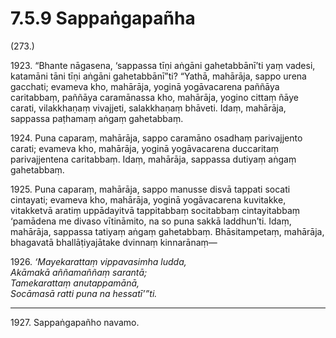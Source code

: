 # 7.5.9 Sappaṅgapañha

(273.)

1923\. “Bhante nāgasena, ‘sappassa tīṇi aṅgāni gahetabbānī’ti yaṃ vadesi, katamāni tāni tīṇi aṅgāni gahetabbānī”ti? “Yathā, mahārāja, sappo urena gacchati; evameva kho, mahārāja, yoginā yogāvacarena paññāya caritabbaṃ, paññāya caramānassa kho, mahārāja, yogino cittaṃ ñāye carati, vilakkhaṇaṃ vivajjeti, salakkhaṇaṃ bhāveti. Idaṃ, mahārāja, sappassa paṭhamaṃ aṅgaṃ gahetabbaṃ.

1924\. Puna caparaṃ, mahārāja, sappo caramāno osadhaṃ parivajjento carati; evameva kho, mahārāja, yoginā yogāvacarena duccaritaṃ parivajjentena caritabbaṃ. Idaṃ, mahārāja, sappassa dutiyaṃ aṅgaṃ gahetabbaṃ.

1925\. Puna caparaṃ, mahārāja, sappo manusse disvā tappati socati cintayati; evameva kho, mahārāja, yoginā yogāvacarena kuvitakke, vitakketvā aratiṃ uppādayitvā tappitabbaṃ socitabbaṃ cintayitabbaṃ ‘pamādena me divaso vītināmito, na so puna sakkā laddhun’ti. Idaṃ, mahārāja, sappassa tatiyaṃ aṅgaṃ gahetabbaṃ. Bhāsitampetaṃ, mahārāja, bhagavatā bhallāṭiyajātake dvinnaṃ kinnarānaṃ—

1926\. _‘Mayekarattaṃ vippavasimha ludda,_  
_Akāmakā aññamaññaṃ sarantā;_  
_Tamekarattaṃ anutappamānā,_  
_Socāmasā ratti puna na hessatī’”ti._  

---

1927\. Sappaṅgapañho navamo.

